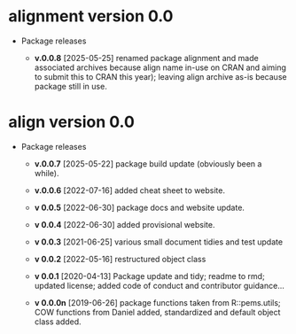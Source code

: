 # alignment version 0.0

* Package releases 

    * __v.0.0.8__ [2025-05-25] renamed package alignment and made associated 
    archives because align name in-use on CRAN and aiming to submit this to CRAN 
    this year); leaving align archive as-is because package still in use.  

# align version 0.0

* Package releases 

    * __v.0.0.7__ [2025-05-22] package build update (obviously been a while). 

    * __v.0.0.6__ [2022-07-16] added cheat sheet to website.

    * __v 0.0.5__ [2022-06-30] package docs and website update. 
    
    * __v 0.0.4__ [2022-06-30] added provisional website. 
        
    * __v 0.0.3__ [2021-06-25] various small document tidies and test update

    * __v 0.0.2__ [2022-05-16] restructured object class

    * __v 0.0.1__ [2020-04-13] Package update and tidy; readme to rmd; updated license; added code of conduct and contributor guidance...

    * __v 0.0.0n__ [2019-06-26] package functions taken from R::pems.utils; COW functions from Daniel added, standardized and default object class added.
    
    
